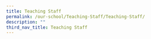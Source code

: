 ```yaml
---
title: Teaching Staff
permalink: /our-school/Teaching-Staff/Teaching-Staff/
description: ""
third_nav_title: Teaching Staff
---
```

